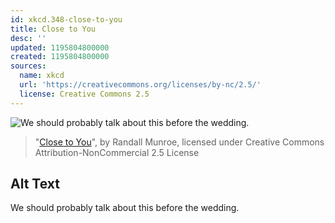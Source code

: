 ```yaml
---
id: xkcd.348-close-to-you
title: Close to You
desc: ''
updated: 1195804800000
created: 1195804800000
sources:
  name: xkcd
  url: 'https://creativecommons.org/licenses/by-nc/2.5/'
  license: Creative Commons 2.5
---
```

![We should probably talk about this before the wedding.](https://imgs.xkcd.com/comics/close_to_you.png)
> "[Close to You](https://xkcd.com/348/)", by Randall Munroe, licensed under Creative Commons Attribution-NonCommercial 2.5 License

## Alt Text
We should probably talk about this before the wedding.
